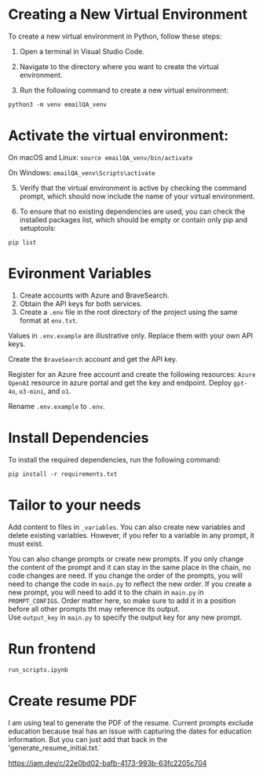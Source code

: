 # Creating a New Virtual Environment
To create a new virtual environment in Python, follow these steps:

1. Open a terminal in Visual Studio Code.

2. Navigate to the directory where you want to create the virtual environment.

3. Run the following command to create a new virtual environment:

`python3 -m venv emailQA_venv`

# Activate the virtual environment:

On macOS and Linux:
`source emailQA_venv/bin/activate`

On Windows:
`emailQA_venv\Scripts\activate`

5. Verify that the virtual environment is active by checking the command prompt, which should now include the name of your virtual environment.

6. To ensure that no existing dependencies are used, you can check the installed packages list, which should be empty or contain only pip and setuptools:

`pip list`

# Evironment Variables

1. Create accounts with Azure and BraveSearch.
2. Obtain the API keys for both services.
3. Create a `.env` file in the root directory of the project using the same format at `env.txt`.

Values in `.env.example` are illustrative only. Replace them with your own API keys.

Create the `BraveSearch` account and get the API key.

Register for an Azure free account and create the following resources:
`Azure OpenAI` resource in azure portal and get the key and endpoint. Deploy `gpt-4o`, `o3-mini`, and `o1`. 

Rename `.env.example` to `.env`.

# Install Dependencies

To install the required dependencies, run the following command:

```pip install -r requirements.txt```

# Tailor to your needs

Add content to files in `_variables`. You can also create new variables and delete existing variables. However, if you refer to a variable in any prompt, it must exist.

You can also change prompts or create new prompts. If you only change the content of the prompt and it can stay in the same place in the chain, no code changes are need. If you change the order of the prompts, you will need to change the code in `main.py` to reflect the new order.
If you create a new prompt, you will need to add it to the chain in `main.py` in `PROMPT_CONFIGS`. Order matter here, so make sure to add it in a position before all other prompts tht may reference its output.  
Use `output_key` in `main.py` to specify the output key for any new prompt.

# Run frontend

```run_scripts.ipynb```

# Create resume PDF

I am using teal to generate the PDF of the resume. Current prompts exclude education because teal has an issue with capturing the dates for education information. But you can just add that back in the 'generate_resume_initial.txt.`

https://jam.dev/c/22e0bd02-bafb-4173-993b-63fc2205c704